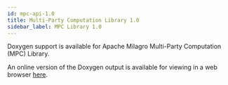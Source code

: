 ```yaml
---
id: mpc-api-1.0
title: Multi-Party Computation Library 1.0
sidebar_label: MPC Library 1.0
---
```


Doxygen support is available for Apache Milagro Multi-Party Computation (MPC) Library.

An online version of the Doxygen output is available for viewing in a web browser <a href="/mpcdocs/index.html" target="_blank">here</a>.


<!--
Supported admonition types are: caution, note, important, tip, warning.
-->
